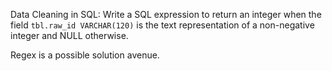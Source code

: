 Data Cleaning in SQL:
Write a SQL expression to return an integer when the field `tbl.raw_id VARCHAR(120)` is the text representation of a non-negative integer and NULL otherwise. 

Regex is a possible solution avenue.
